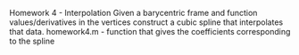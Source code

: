 Homework 4 - Interpolation
Given a barycentric frame and function values/derivatives in the vertices construct a cubic spline that interpolates that data.
homework4.m - function that gives the coefficients corresponding to the spline